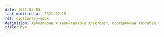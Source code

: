 ```yaml
---
date: 2021-02-05
last_modified_at: 2021-02-15
ref: dictionary-hook
definition: Хәбәрләрне я вакыйгаларны эләктереп, программның тәртибен үзгәртә торган код
title: Һук
---
```

